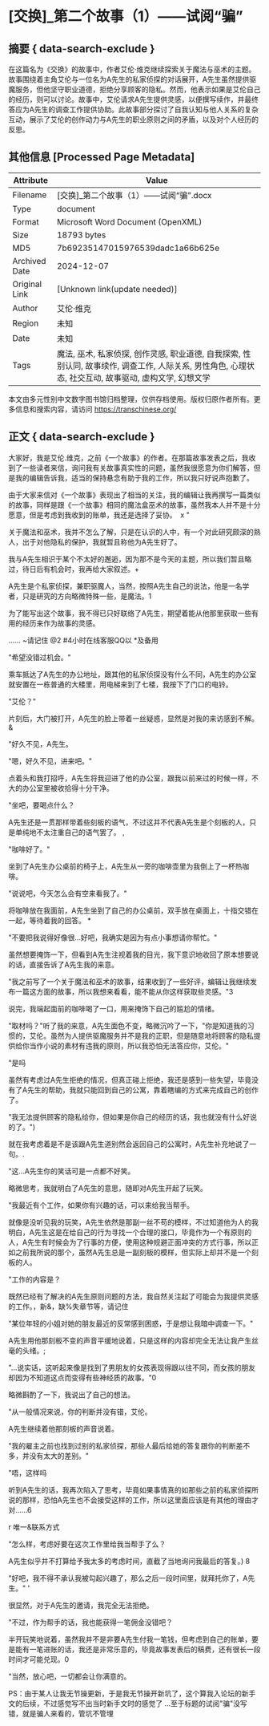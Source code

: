 # [交换]_第二个故事（1）——试阅“骗”



## 摘要  { data-search-exclude }

<!-- tcd_abstract -->
在这篇名为《交换》的故事中，作者艾伦·维克继续探索关于魔法与巫术的主题。故事围绕着主角艾伦与一位名为A先生的私家侦探的对话展开，A先生虽然提供驱魔服务，但他坚守职业道德，拒绝分享顾客的隐私。然而，他表示如果是艾伦自己的经历，则可以讨论。故事中，艾伦请求A先生提供灵感，以便撰写续作，并最终答应为A先生的调查工作提供协助。此故事部分探讨了自我认知与他人关系的复杂互动，展示了艾伦的创作动力与A先生的职业原则之间的矛盾，以及对个人经历的反思。

<!-- tcd_abstract_end -->

## 其他信息 [Processed Page Metadata]

| Attribute       | Value                                  |
|-----------------|----------------------------------------|
| Filename        | [交换]_第二个故事（1）——试阅“骗”.docx                             |
| Type            | document                                 |
| Format          | Microsoft Word Document (OpenXML)                               |
| Size            | 18793 bytes                           |
| MD5             | 7b69235147015976539dadc1a66b625e                                  |
| Archived Date   | 2024-12-07                             |
| Original Link   | [Unknown link(update needed)]                         |
| Author          | 艾伦·维克                               |
| Region          | 未知                               |
| Date            | 未知                                 |
| Tags            | 魔法, 巫术, 私家侦探, 创作灵感, 职业道德, 自我探索, 性别认同, 故事续作, 调查工作, 人际关系, 男性角色, 心理状态, 社交互动, 故事驱动, 虚构文学, 幻想文学                                 |

本文由多元性别中文数字图书馆归档整理，仅供存档使用。版权归原作者所有。更多信息和搜索内容，请访问 <https://transchinese.org/>


## 正文 { data-search-exclude }

<!-- tcd_main_text -->
大家好，我是艾伦.维克，之前《一个故事》的作者。在那篇故事发表之后，我收到了一些读者来信，询问我有关故事真实性的问题，虽然我很愿意为你们解答，但是我的编辑告诉我，适当的保持悬念有助于我的工作，所以我只好说声抱歉了。



由于大家来信对《一个故事》表现出了相当的关注，我的编辑让我再撰写一篇类似的故事，同样是跟《一个故事》相同的魔法盒巫术的故事，虽然我本人并不是十分愿意，但是考虑到我收到的账单，我还是选择了妥协。  x "



关于魔法和巫术，我并不怎么了解，只是在认识的人中，有一个对此研究颇深的熟人，出于对他隐私的保护，我就暂且称他为A先生好了。



我与A先生相识于某个不太好的邂逅，因为那不是今天的主题，所以我们暂且略过，待日后有机会时，我再给大家叙述。+



A先生是个私家侦探，兼职驱魔人，当然，按照A先生自己的说法，他是一名学者，只是研究的方向略微特殊一些，是魔法。1



为了能写出这个故事，我不得已只好联络了A先生，期望着能从他那里获取一些有用的经历来作为故事的灵感。



......  ~请记住 @2 #4小时在线客服QQ以 *及备用



"希望没错过机会。"



乘车抵达了A先生的办公地址，跟其他的私家侦探没有什么不同，A先生的办公室就安置在一栋普通的大楼里，用电梯来到了七楼，我按下了门口的电铃。



"艾伦？"



片刻后，大门被打开，A先生的脸上带着一丝疑惑，显然是对我的来访感到不解。&



"好久不见，A先生。



"嗯，好久不见，进来吧。"



点着头和我打招呼，A先生将我迎进了他的办公室，跟我以前来过的时候一样，不大的办公室里被收拾得十分干净。



"坐吧，要喝点什么？



A先生还是一贯那样带着些刻板的语气，不过这并不代表A先生是个刻板的人，只是单纯地不太注重自己的语气罢了。 ,



"咖啡好了。"



坐到了A先生办公桌前的椅子上，A先生从一旁的咖啡壶里为我倒上了一杯热咖啡。



"说说吧，今天怎么会有空来看我了。"



将咖啡放在我面前，A先生坐到了自己的办公桌前，双手放在桌面上，十指交错在一起，等待着我的回答。 *



"不要把我说得好像很...好吧，我确实是因为有点小事想请你帮忙。"



虽然想要掩饰一下，但看到A先生注视着我的目光，我下意识地收回了原本想要说的话，直接告诉了A先生我的来意。



"我之前写了一个关于魔法和巫术的故事，结果收到了一些好评，编辑让我继续发布一篇这方面的故事，所以我想来看看，能不能从你这样获取些灵感。"3



说完，我端起面前的咖啡喝了一口，用来掩饰下自己的尴尬的情绪。



"取材吗？"听了我的来意，A先生面色不变，略微沉吟了一下，"你是知道我的习惯的，艾伦。虽然为人提供驱魔服务并不是我的正职，但是随意地将顾客的隐私提供给你当作小说的素材有违我的原则，所以我恐怕无法答应你，艾伦。"



"是吗



虽然有考虑过A先生拒绝的情况，但真正碰上拒绝，我还是感到一些失望，毕竟没有了A先生的帮助，我就只能回到自己的公寓，靠着瞎编的方式来完成自己的创作了。



"我无法提供顾客的隐私给你，但如果是你自己的经历的话，我也就没有什么好说的了。")



就在我考虑着是不是该跟A先生道别然会返回自己的公寓时，A先生补充地说了一句。.



"这...A先生你的笑话可是一点都不好笑。



略微思考，我就明白了A先生的意思，随即对A先生开起了玩笑。



"我最近有个工作，如果你有兴趣的话，可以来给我当帮手。



就像是没听见我的玩笑，A先生依然是那副一丝不苟的模样，不过知道他为人的我明白，A先生这是在给自己的行为寻找一个合理的接口，毕竟作为一个有原则的人，A先生有时候会为了行事的方便，使用这种规避正面冲突的方式行事，所以正如之前我所说的那个，虽然A先生总是一副刻板的模样，但实际上却并不是一个刻板的人。



"工作的内容是？



既然已经有了解决的A先生原则问题的方法，我自然关注起了可能会为我提供灵感的工作。，新&，缺%失章节等，请记住



"某位年轻的小姐对她的朋友最近的反常感到困惑，于是想让我暗中调查一下。"



A先生用他那刻板不变的声音平缓地说着，只是这样的内容却完全无法让我产生丝毫的头绪。;



"...说实话，这听起来像是找到了男朋友的女孩表现得跟以往不同，而女孩的朋友却因为不知道这点而变得有些神经质的故事。"0



略微斟酌了一下，我说出了自己的想法。



"从一般情况来说，你的判断并没有错，艾伦。



A先生继续着他那刻板的声音说着。



"我的雇主之前也找到过别的私家侦探，那些人最后给她的答复跟你的判断差不多，并没有太大的差别。"



"唔，这样吗



听到A先生的话，我再次陷入了思考，毕竟如果事情真的如那些之前的私家侦探所说的那样，恐怕A先生也不会接受这样的工作，所以这里面应该是有其他的理由才对......6

r 唯一&联系方式



"怎么样，考虑好要在这次工作里给我当帮手了么？



A先生似乎并不打算给予我太多的考虑时间，直截了当地询问我最后的答复。)  8



"好吧，我不得不承认我被勾起兴趣了，那么之后一段时间里，就拜托你了，A先生。" '



很显然，对于A先生的邀请，我完全无法拒绝。



"不过，作为帮手的话，我也能获得一笔佣金没错吧？



半开玩笑地说着，虽然我并不是非要A先生付我一笔钱，但考虑到自己的账单，要是能有一笔进账的话，我还是非常乐意的，毕竟故事发表后的稿费，还有很长一段时间才可能兑现。0



"当然，放心吧，一切都会让你满意的。







PS：由于某人让我无节操更新，于是我无节操开新坑了，这个算我入论坛的新手文的后续，不过感觉写不出当时新手文时的感觉了 ...至于标题的试阅"骗"没写错，就是骗人来看的，管坑不管埋
<!-- tcd_main_text_end -->

